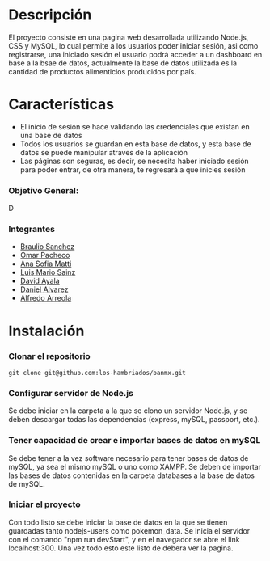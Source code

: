 # Descripción
El proyecto consiste en una pagina web desarrollada utilizando Node.js, CSS y MySQL, lo cual permite a los usuarios poder iniciar sesión, asi como registrarse, una iniciado sesión
el usuario podrá acceder a un dashboard en base a la bsae de datos, actualmente la base de datos utilizada es la cantidad de productos alimenticios producidos por país.

# Características
- El inicio de sesión se hace validando las credenciales que existan en una base de datos
- Todos los usuarios se guardan en esta base de datos, y esta base de datos se puede manipular atraves de la aplicación
- Las páginas son seguras, es decir, se necesita haber iniciado sesión para poder entrar, de otra manera, te regresará a que inicies sesión

### Objetivo General:
D
### Integrantes
 - [Braulio Sanchez](https://github.com/alesanchezb)
 - [Omar Pacheco](https://github.com/omarpach) 
 - [Ana Sofia Matti](https://github.com/venusielo) 
 - [Luis Mario Sainz](https://github.com/churroxd8) 
 - [David Ayala](https://github.com/jdayala111) 
 - [Daniel Alvarez](https://github.com/danuelalvarezt6) 
 - [Alfredo Arreola](https://github.com/curtax)

# Instalación

### Clonar el repositorio
```
git clone git@github.com:los-hambriados/banmx.git
```

### Configurar servidor de Node.js
Se debe iniciar en la carpeta a la que se clono un servidor Node.js, y se deben descargar todas las dependencias (express, mySQL, passport, etc.).

### Tener capacidad de crear e importar bases de datos en mySQL
Se debe tener a la vez software necesario para tener bases de datos de mySQL, ya sea el mismo mySQL o uno como XAMPP. Se deben de importar las bases de datos contenidas en la carpeta databases a la base de datos de mySQL.

### Iniciar el proyecto

Con todo listo se debe iniciar la base de datos en la que se tienen guardadas tanto nodejs-users como pokemon_data. Se inicia el servidor con el comando "npm run devStart", y en el navegador se abre el link localhost:300. Una vez todo esto este listo de debera ver la pagina.
